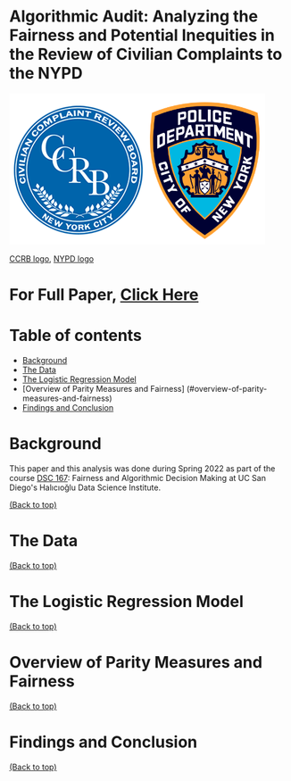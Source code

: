 # Algorithmic Audit: Analyzing the Fairness and Potential Inequities in the Review of Civilian Complaints to the NYPD

![banner](https://github.com/jacquelinekclee/algorithmic-audit-nyc-ccrb/blob/e6fe2eb9f6dbe7af249f0bac74fd1296b2e5d088/Screen%20Shot%202022-09-08%20at%205.37.33%20PM.png)

[CCRB logo](https://www1.nyc.gov/assets/ccrb/images/content/pages/board-members/image_missing.png), [NYPD logo](https://en.wikipedia.org/wiki/New_York_City_Police_Department)

# For Full Paper, [Click Here](https://github.com/jacquelinekclee/algorithmic-audit-nyc-ccrb/blob/aa536a7c4a71f71eaf114cd817be665e8a0b5252/paper2.pdf)

# Table of contents

- [Background](#background)
- [The Data](#the-data)
- [The Logistic Regression Model](#the-logistic-regression-model)
- [Overview of Parity Measures and Fairness] (#overview-of-parity-measures-and-fairness)
- [Findings and Conclusion](#findings-and-conclusion)

# Background

This paper and this analysis was done during Spring 2022 as part of the course [DSC 167](https://afraenkel.github.io/fairness-algo-decision/): Fairness and Algorithmic Decision Making at UC San Diego's Halıcıoğlu Data Science Institute. 

[(Back to top)](#table-of-contents)

# The Data

[(Back to top)](#table-of-contents)

# The Logistic Regression Model

[(Back to top)](#table-of-contents)

# Overview of Parity Measures and Fairness

[(Back to top)](#table-of-contents)

# Findings and Conclusion

[(Back to top)](#table-of-contents)

